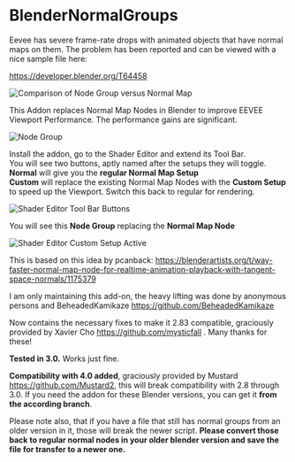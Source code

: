 # BlenderNormalGroups

Eevee has severe frame-rate drops with animated objects that have normal maps on them. The problem has been reported and can be viewed with a nice sample file here:  

https://developer.blender.org/T64458


![Comparison of Node Group versus Normal Map](/img/realtime_replacement_comparison.png "Comparison of Node Group versus Normal Map")

This Addon replaces Normal Map Nodes in Blender to improve EEVEE Viewport Performance.
The performance gains are significant. 

![Node Group](/img/node_group_for_realtime_eevee_speedup.png "Node Group")

Install the addon, go to the Shader Editor and extend its Tool Bar.  
You will see two buttons, aptly named after the setups they will toggle.  
**Normal** will give you the **regular Normal Map Setup**  
**Custom** will replace the existing Normal Map Nodes with the **Custom Setup** to speed up the Viewport. Switch this back to regular for rendering.

![Shader Editor Tool Bar Buttons](/img/normal_map_custom_group_shader_editor_buttons.png "This is where you find the buttons to toggle the script: Tool Bar in the Shader Editor")

You will see this **Node Group** replacing the **Normal Map Node**  


![Shader Editor Custom Setup Active](/img/custom_maps_toggled.png "Custom Setup Active")

This is based on this idea by pcanback: https://blenderartists.org/t/way-faster-normal-map-node-for-realtime-animation-playback-with-tangent-space-normals/1175379

I am only maintaining this add-on, the heavy lifting was done by anonymous persons and BeheadedKamikaze https://github.com/BeheadedKamikaze

Now contains the necessary fixes to make it 2.83 compatible, graciously provided by Xavier Cho https://github.com/mysticfall .
Many thanks for these!

**Tested in 3.0.** Works just fine.

**Compatibility with 4.0 added**, graciously provided by Mustard https://github.com/Mustard2,  this will break compatibility with 2.8 through 3.0. 
If you need the addon for these Blender versions, you can get it **from the according branch**. 

Please note also, that if you have a file that still has normal groups from an older version in it, those will break the newer script. **Please convert those back to regular normal nodes in your older blender version and save the file for transfer to a newer one.**
